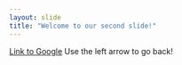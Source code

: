 ```yaml
---
layout: slide
title: "Welcome to our second slide!"
---
```

[Link to Google](www.google.com) 
Use the left arrow to go back!
